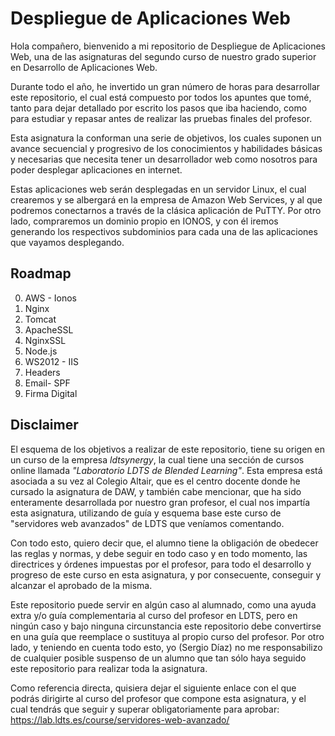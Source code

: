 # Despliegue de Aplicaciones Web

Hola compañero, bienvenido a mi repositorio de Despliegue de Aplicaciones Web, una de las asignaturas del segundo curso de nuestro grado superior en Desarrollo de Aplicaciones Web.

Durante todo el año, he invertido un gran número de horas para desarrollar este repositorio, el cual está compuesto por todos los apuntes que tomé, tanto para dejar detallado por escrito los pasos que iba haciendo, como para estudiar y repasar antes de realizar las pruebas finales del profesor.

Esta asignatura la conforman una serie de objetivos, los cuales suponen un avance secuencial y progresivo de los conocimientos y habilidades básicas y necesarias que necesita tener un desarrollador web como nosotros para poder desplegar aplicaciones en internet.

Estas aplicaciones web serán desplegadas en un servidor Linux, el cual crearemos y se albergará en la empresa de Amazon Web Services, y al que podremos conectarnos a través de la clásica aplicación de PuTTY. Por otro lado, compraremos un dominio propio en IONOS, y con él iremos generando los respectivos subdominios para cada una de las aplicaciones que vayamos desplegando.

## Roadmap

0. AWS - Ionos
1. Nginx
2. Tomcat
3. ApacheSSL
4. NginxSSL
5. Node.js
6. WS2012 - IIS
7. Headers
8. Email- SPF
9. Firma Digital

## Disclaimer

El esquema de los objetivos a realizar de este repositorio, tiene su origen en un curso de la empresa *ldtsynergy*, la cual tiene una sección de cursos online llamada *"Laboratorio LDTS de Blended Learning"*. Esta empresa está asociada a su vez al Colegio Altair, que es el centro docente donde he cursado la asignatura de DAW, y también cabe mencionar, que ha sido enteramente desarrollada por nuestro gran profesor, el cual nos impartía esta asignatura, utilizando de guía y esquema base este curso de "servidores web avanzados" de LDTS que veníamos comentando.

Con todo esto, quiero decir que, el alumno tiene la obligación de obedecer las reglas y normas, y debe seguir en todo caso y en todo momento, las directrices y órdenes impuestas por el profesor, para todo el desarrollo y progreso de este curso en esta asignatura, y por consecuente, conseguir y alcanzar el aprobado de la misma.

Este repositorio puede servir en algún caso al alumnado, como una ayuda extra y/o guía complementaria al curso del profesor en LDTS, pero en ningún caso y bajo ninguna circunstancia este repositorio debe convertirse en una guía que reemplace o sustituya al propio curso del profesor. Por otro lado, y teniendo en cuenta todo esto, yo (Sergio Díaz) no me responsabilizo de cualquier posible suspenso de un alumno que tan sólo haya seguido este repositorio para realizar toda la asignatura.

Como referencia directa, quisiera dejar el siguiente enlace con el que podrás dirigirte al curso del profesor que compone esta asignatura, y el cual tendrás que seguir y superar obligatoriamente para aprobar: https://lab.ldts.es/course/servidores-web-avanzado/
